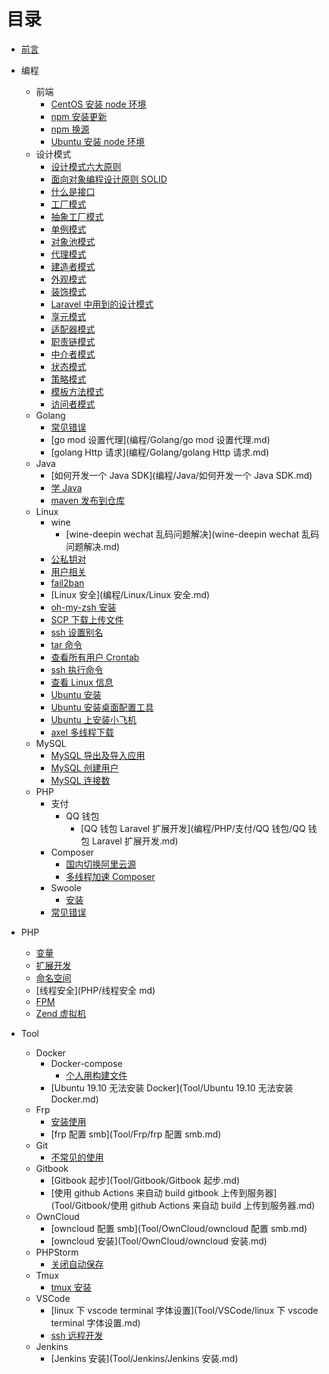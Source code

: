 # 目录

- [前言](README.md)

- 编程
  - 前端
    - [CentOS 安装 node 环境](编程/前端/CentOS安装node环境.md)
    - [npm 安装更新](编程/前端/npm安装更新.md)
    - [npm 换源](编程/前端/npm换源.md)
    - [Ubuntu 安装 node 环境](编程/前端/Ubuntu安装node环境.md)
  - 设计模式
    - [设计模式六大原则](编程/DesignPatterns/设计模式六大原则.md)
    - [面向对象编程设计原则 SOLID](编程/DesignPatterns/面向对象编程设计原则SOLID.md)
    - [什么是接口](编程/DesignPatterns/什么是接口.md)
    - [工厂模式](编程/DesignPatterns/工厂模式.md)
    - [抽象工厂模式](编程/DesignPatterns/抽象工厂模式.md)
    - [单例模式](编程/DesignPatterns/单例模式.md)
    - [对象池模式](编程/DesignPatterns/对象池模式.md)
    - [代理模式](编程/DesignPatterns/代理模式.md)
    - [建造者模式](编程/DesignPatterns/建造者模式.md)
    - [外观模式](编程/DesignPatterns/外观模式.md)
    - [装饰模式](编程/DesignPatterns/装饰模式.md)
    - [Laravel 中用到的设计模式](编程/DesignPatterns/Laravel中用到的设计模式.md)
    - [享元模式](编程/DesignPatterns/享元模式.md)
    - [适配器模式](编程/DesignPatterns/适配器模式.md)
    - [职责链模式](编程/DesignPatterns/职责链模式.md)
    - [中介者模式](编程/DesignPatterns/中介者模式.md)
    - [状态模式](编程/DesignPatterns/状态模式.md)
    - [策略模式](编程/DesignPatterns/策略模式.md)
    - [模板方法模式](编程/DesignPatterns/模板方法模式.md)
    - [访问者模式](编程/DesignPatterns/访问者模式.md)
  - Golang
    - [常见错误](编程/Golang/常见错误)
    - [go mod 设置代理](编程/Golang/go mod 设置代理.md)
    - [golang Http 请求](编程/Golang/golang Http 请求.md)
  - Java
    - [如何开发一个 Java SDK](编程/Java/如何开发一个 Java SDK.md)
    - [学 Java](编程/Java/学Java.md)
    - [maven 发布到仓库](编程/Java/maven发布到仓库.md)
  - Linux
    - wine
      - [wine-deepin wechat 乱码问题解决](wine-deepin wechat 乱码问题解决.md)
    - [公私钥对](编程/Linux/公私钥对.md)
    - [用户相关](编程/Linux/用户相关.md)
    - [fail2ban](编程/Linux/fail2ban.md)
    - [Linux 安全](编程/Linux/Linux 安全.md)
    - [oh-my-zsh 安装](编程/Linux/oh-my-zsh安装.md)
    - [SCP 下载上传文件](编程/Linux/SCP下载上传文件.md)
    - [ssh 设置别名](编程/Linux/ssh设置别名.md)
    - [tar 命令](编程/Linux/tar.md)
    - [查看所有用户 Crontab](/编程/Linux/查看所有crontab.md)
    - [ssh 执行命令](/编程/Linux/ssh执行命令.md)
    - [查看 Linux 信息](/编程/Linux/查看Linux信息.md)
    - [Ubuntu 安装](/编程/Linux/Ubuntu安装.md)
    - [Ubuntu 安装桌面配置工具](/编程/Linux/Ubuntu安装桌面配置工具.md)
    - [Ubuntu 上安装小飞机](/编程/Linux/Ubuntu上安装小飞机.md)
    - [axel 多线程下载](/编程/Linux/axel多线程下载.md)
  - MySQL
    - [MySQL 导出及导入应用](编程/MySQL/MySQL导出及导入应用.md)
    - [MySQL 创建用户](编程/MySQL/MySQL创建用户.md)
    - [MySQL 连接数](编程/MySQL/MySQL连接数.md)
  - PHP
    - 支付
      - QQ 钱包
        - [QQ 钱包 Laravel 扩展开发](编程/PHP/支付/QQ 钱包/QQ 钱包 Laravel 扩展开发.md)
    - Composer
      - [国内切换阿里云源](编程/PHP/Composer/国内切换阿里云源.md)
      - [多线程加速 Composer](编程/PHP/Composer/多线程下载加速Composer.md)
    - Swoole
      - [安装](编程/PHP/Swoole/安装.md)
    - [常见错误](编程/PHP/常见错误.md)
- PHP
  - [变量](PHP/变量.md)
  - [扩展开发](PHP/扩展开发.md)
  - [命名空间](PHP/命名空间.md)
  - [线程安全](PHP/线程安全 md)
  - [FPM](PHP/FPM.md)
  - [Zend 虚拟机](PHP/Zend虚拟机.md)
- Tool
  - Docker
    - Docker-compose
      - [个人用构建文件](Tool/Docker/Docker-Compose/个人用构建文件.md)
    - [Ubuntu 19.10 无法安装 Docker](Tool/Ubuntu 19.10 无法安装 Docker.md)
  - Frp
    - [安装使用](Tool/Frp/安装.md)
    - [frp 配置 smb](Tool/Frp/frp 配置 smb.md)
  - Git
    - [不常见的使用](Tool/Git/不常见的使用.md)
  - Gitbook
    - [Gitbook 起步](Tool/Gitbook/Gitbook 起步.md)
    - [使用 github Actions 来自动 build gitbook 上传到服务器](Tool/Gitbook/使用 github Actions 来自动 build 上传到服务器.md)
  - OwnCloud
    - [owncloud 配置 smb](Tool/OwnCloud/owncloud 配置 smb.md)
    - [owncloud 安装](Tool/OwnCloud/owncloud 安装.md)
  - PHPStorm
    - [关闭自动保存](Tool/PHPStorm/关闭自动保存.md)
  - Tmux
    - [tmux 安装](Tool/Tmux/tmux安装.md)
  - VSCode
    - [linux 下 vscode terminal 字体设置](Tool/VSCode/linux 下 vscode terminal 字体设置.md)
    - [ssh 远程开发](Tool/VSCode/ssh远程开发.md)
  - Jenkins
    - [Jenkins 安装](Tool/Jenkins/Jenkins 安装.md)

